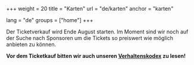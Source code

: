 +++
weight = 20
title = "Karten"
url = "de/karten"
anchor = "karten"

lang = "de"
groups = ["home"]
+++

Der Ticketverkauf wird Ende August starten. Im Moment sind wir noch auf der Suche nach Sponsoren um die Tickets so preiswert wie möglich
anbieten zu können.

**Vor dem Ticketkauf bitten wir auch unseren <a href="/en/code-of-conduct/">Verhaltenskodex</a> zu lesen!**
